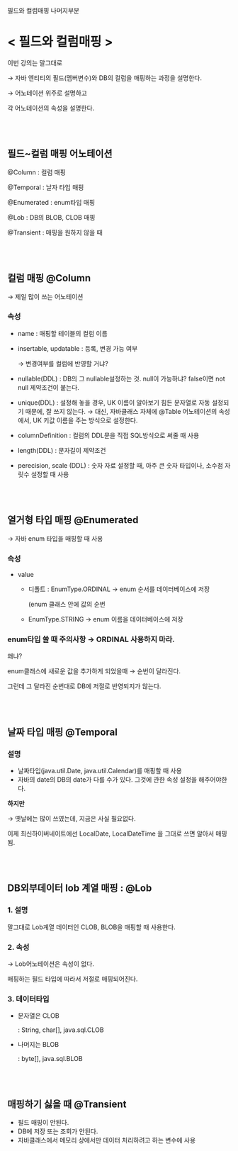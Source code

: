 </br></br>
필드와 컬럼매핑 나머지부분


# < 필드와 컬럼매핑 >

이번 강의는 말그대로

→ 자바 엔티티의 필드(멤버변수)와 DB의 컬럼을 매핑하는 과정을 설명한다.

→ 어노테이션 위주로 설명하고

각 어노테이션의 속성을 설명한다.


</br></br>

## 필드~컬럼 매핑 어노테이션

@Column :   컬럼 매핑

@Temporal :   날자 타입 매핑

@Enumerated :   enum타입 매핑

@Lob :  DB의 BLOB, CLOB 매핑

@Transient :   매핑을 원하지 않을 때


</br></br>

## 컬럼 매핑 @Column

→ 제일 많이 쓰는 어노테이션

### 속성

- name :   매핑할 테이블의 컬럼 이름
- insertable, updatable :   등록, 변경 가능 여부
    
    → 변경여부를 컬럼에 반영할 거냐? 
    
- nullable(DDL) :   DB의 그 nullable설정하는 것. null이 가능하냐? false이면 not null 제약조건이 붙는다.
- unique(DDL) :   설정해 놓을 경우, UK 이름이 알아보기 힘든 문자열로 자동 설정되기 때문에, 잘 쓰지 않는다. → 대신, 자바클래스 자체에 @Table 어노테이션의 속성에서, UK 키값 이름을 주는 방식으로 설정한다.
- columnDefinition :   컬럼의 DDL문을 직접 SQL방식으로 써줄 때 사용
- length(DDL) :    문자길이 제약조건
- perecision, scale (DDL) :     숫자 자료 설정할 때, 아주 큰 숫자 타입이나, 소수점 자릿수 설정할 때 사용

</br></br>


## 열거형 타입 매핑 @Enumerated

→ 자바 enum 타입을 매핑할 때 사용

### 속성

- value
    - 디폴트 : EnumType.ORDINAL → enum 순서를 데이터베이스에 저장
        
        (enum 클래스 안에 값의 순번 
        
    - EnumType.STRING →  enum 이름을 데이터베이스에 저장

### enum타입 쓸 때 주의사항  **→ ORDINAL 사용하지 마라.**

왜냐?

enum클래스에 새로운 값을 추가하게 되었을때 → 순번이 달라진다.

그런데 그 달라진 순번대로 DB에 저절로 반영되지가 않는다.

</br></br>

## 날짜 타입 매핑 @Temporal

### 설명

- 날짜타입(java.util.Date, java.util.Calendar)를 매핑할 때 사용
- 자바의 date의 DB의 date가 다를 수가 있다. 그것에 관한 속성 설정을 해주어야한다.

**하지만**

→ 옛날에는 많이 쓰였는데, 지금은 사실 필요없다.

이제 최신하이버네이트에선 LocalDate, LocalDateTime 을 그대로 쓰면 알아서 매핑됨.

</br></br>


## DB외부데이터 lob 계열 매핑 :  @Lob

### 1. 설명

말그대로 Lob계열 데이터인 CLOB, BLOB을 매핑할 때 사용한다.

### 2. 속성

→ Lob어노테이션은 속성이 없다.

매핑하는 필드 타입에 따라서 저절로 매핑되어진다. 

### 3. 데이터타입

- 문자열은 CLOB
    
    :   String,  char[], java.sql.CLOB
    
- 나머지는 BLOB
    
    :   byte[], java.sql.BLOB
    
</br></br>

## 매핑하기 싫을 때  @Transient

- 필드 매핑이 안된다.
- DB에 저장 또는 조회가 안된다.
- 자바클래스에서 메모리 상에서만 데이터 처리하려고 하는 변수에 사용
